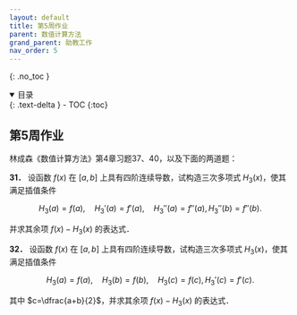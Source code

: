 ```yaml
---
layout: default
title: 第5周作业
parent: 数值计算方法
grand_parent: 助教工作
nav_order: 5
---
```


{: .no_toc }

<details open markdown="block">
  <summary>
    目录
  </summary>
  {: .text-delta }
- TOC
{:toc}
</details>

## 第5周作业

林成森《数值计算方法》第4章习题37、40，以及下面的两道题：

**31．** 设函数 $f(x)$ 在 $[a,b]$ 上具有四阶连续导数，试构造三次多项式 $H_3(x)$，使其满足插值条件

$$H_3(a)=f(a), \quad H_3'(a)=f'(a), \quad H_3''(a)=f''(a), H_3''(b)=f''(b).$$

并求其余项 $f(x)-H_3(x)$ 的表达式．

**32．** 设函数 $f(x)$ 在 $[a,b]$ 上具有四阶连续导数，试构造三次多项式 $H_3(x)$，使其满足插值条件

$$H_3(a)=f(a), \quad H_3(b)=f(b), \quad H_3(c)=f(c), H_3'(c)=f'(c).$$

其中 $c=\dfrac{a+b}{2}$，并求其余项 $f(x)-H_3(x)$ 的表达式．
